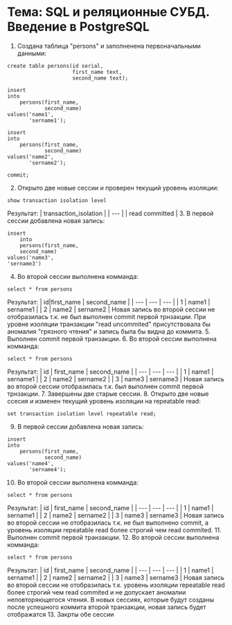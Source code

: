 # Тема: SQL и реляционные СУБД. Введение в PostgreSQL
1. Cоздана таблица "persons" и заполненена первоначальными данными:

``` 
create table persons(id serial,
                     first_name text,
                     second_name text);

insert
into
    persons(first_name,
            second_name)
values('name1',
       'sername1');

insert
into
    persons(first_name,
            second_name)
values('name2',
       'sername2');

commit;
```
2. Открыто две новые сессии и проверен текущий уровень изоляции:
```
show transaction isolation level
```
Результат:
| transaction_isolation |
| --- |
| read committed |
3. В первой сессии добавлена новая запись:
```
insert
	into
	persons(first_name,
	second_name)
values('name3',
'sername3')
```
4. Во второй сессии выполнена комманда:
```
select * from persons
```
Результат:
| id|first_name | second_name |
| --- | --- | --- |
| 1 | name1 | sername1 |
| 2 | name2 | sername2 |
Новая запись во второй сессии не отобразилась т.к. не был выполнен commit первой трнзакции. При уровне изоляции транзакции "read uncommited" присутствовала бы аномалия "грязного чтения" и запись была бы видна до коммита. 5. Выполнен commit первой транзакции. 6. Во второй сессии выполнена комманда:
```
select * from persons
```
Результат:
| id | first_name | second_name |
| --- | --- | --- |
| 1 | name1 | sername1 |
| 2 | name2 | sername2 |
| 3 | name3 | sername3 |
Новая запись во второй сессии отобразилась т.к. был выполнен commit первой трнзакции. 
7. Завершены две старые сессии. 
8. Открыто две новые ссесия и изменен текущий уровень изоляции на repeatable read:
```
set transaction isolation level repeatable read;
```
9. В первой сессии добавлена новая запись:
```
insert
into
    persons(first_name,
            second_name)
values('name4',
       'sername4');
```
10. Во второй сессии выполнена комманда:
```
select * from persons
```
Результат:
| id | first_name | second_name |
| --- | --- | --- |
| 1 | name1 | sername1 |
| 2 | name2 | sername2 |
| 3 | name3 | sername3 |
Новая запись во второй сессии не отобразилась т.к. не был выполнено commit, а уровень изоляции repeatable read более строгий чем read commited. 
11. Выполнен commit первой транзакции. 
12. Во второй сессии выполнена комманда:
```
select * from persons
```
Результат:
| id | first_name | second_name |
| --- | --- | --- |
| 1 | name1 | sername1 |
| 2 | name2 | sername2 |
| 3 | name3 | sername3 |
Новая запись во второй сессии не отобразилась т.к. уровень изоляции repeatable read более строгий чем read commited и не допускает аномалии неповторяющегося чтения. В новых сессиях, которые будут созданы после успешного коммита второй транзакции, новая запись будет отображатся 
13. Закрты обе сессии